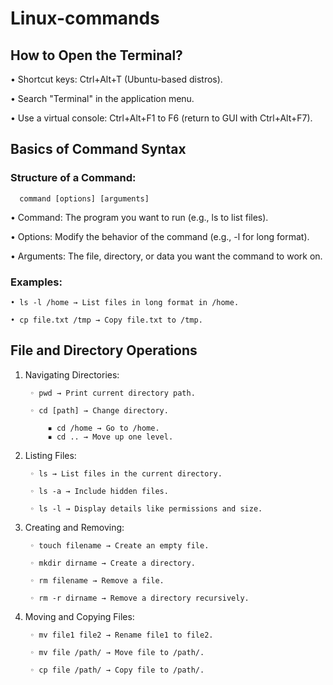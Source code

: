                            
# **Linux-commands**

## How to Open the Terminal?

  • Shortcut keys: Ctrl+Alt+T (Ubuntu-based distros).
    
   • Search "Terminal" in the application menu.
    
  • Use a virtual console: Ctrl+Alt+F1 to F6 (return to GUI with Ctrl+Alt+F7).                    

## Basics of Command Syntax
  
### Structure of a Command:

      command [options] [arguments]
      
  • Command: The program you want to run (e.g., ls to list files).
  
  • Options: Modify the behavior of the command (e.g., -l for long format).
  
  • Arguments: The file, directory, or data you want the command to work on.


### Examples:

    • ls -l /home → List files in long format in /home.
    
    • cp file.txt /tmp → Copy file.txt to /tmp.

## File and Directory Operations

1. Navigating Directories:
   
        ◦ pwd → Print current directory path.
     
        ◦ cd [path] → Change directory.
     
            ▪ cd /home → Go to /home.
            ▪ cd .. → Move up one level.

   
2. Listing Files:
   
        ◦ ls → List files in the current directory.
   
        ◦ ls -a → Include hidden files.
   
        ◦ ls -l → Display details like permissions and size.

   
  3. Creating and Removing:
     
          ◦ touch filename → Create an empty file.
       
          ◦ mkdir dirname → Create a directory.
       
          ◦ rm filename → Remove a file.
       
          ◦ rm -r dirname → Remove a directory recursively.
     
  4. Moving and Copying Files:
   
          ◦ mv file1 file2 → Rename file1 to file2.
       
          ◦ mv file /path/ → Move file to /path/.
       
          ◦ cp file /path/ → Copy file to /path/.

